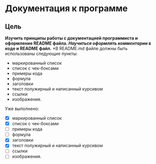 # Документация к программе
## Цель
**Изучить принципы работы с документацией программиста и оформление README файла. _Научиться оформлять комментарии_ в коде и README файл.**
  *В README.md файле должны быть использованы следующие пункты:
- маркированный список
- список с чек-боксами
- примеры кода
- формула
- заголовки
- текст полужирный и написанный курсивом
- ссылки
- изображения.

Уже выполнено:
- [x] маркированный список
- [x] список с чек-боксами
- [ ] примеры кода
- [ ] формула
- [x] заголовки
- [x] текст полужирный и написанный курсивом
- [ ] ссылки
- [ ] изображения.
